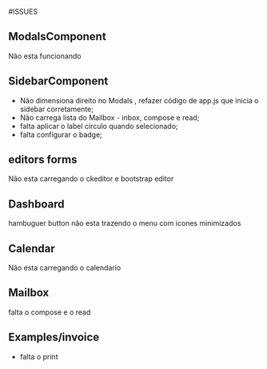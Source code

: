 #ISSUES

## ModalsComponent

Não esta funcionando


## SidebarComponent

 - Não dimensiona direito no Modals , refazer código de app.js que inicia o sidebar corretamente;
 - Não carrega lista do Mailbox - inbox, compose e read;
 - falta aplicar o label circulo quando selecionado;
 - falta configurar o badge;

## editors forms

Não esta carregando o ckeditor e bootstrap editor


## Dashboard

hambuguer button não esta trazendo o menu com icones minimizados


## Calendar

Não esta carregando o calendario


## Mailbox

falta o compose e o read

## Examples/invoice

 - falta o print
